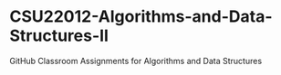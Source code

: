 # CSU22012-Algorithms-and-Data-Structures-II
GitHub Classroom Assignments for Algorithms and Data Structures

